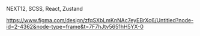 NEXT12, SCSS, React, Zustand


https://www.figma.com/design/zfqSXbLmKnNAc7eyEBrXc6/Untitled?node-id=2-4362&node-type=frame&t=7F7hJtv5651hH5YX-0